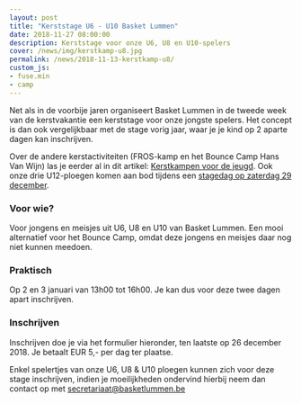 ```yaml
---
layout: post
title: "Kerststage U6 - U10 Basket Lummen"
date: 2018-11-27 08:00:00
description: Kerststage voor onze U6, U8 en U10-spelers
cover: /news/img/kerstkamp-u8.jpg
permalink: /news/2018-11-13-kerstkamp-u8/
custom_js:
- fuse.min
- camp
---
```


Net als in de voorbije jaren organiseert Basket Lummen in de tweede week van de kerstvakantie een kerststage voor onze jongste spelers. Het concept is dan ook vergelijkbaar met de stage vorig jaar, waar je je kind op 2 aparte dagen kan inschrijven.

Over de andere kerstactiviteiten (FROS-kamp en het Bounce Camp Hans Van Wijn) las je eerder al in dit artikel: [Kerstkampen voor de jeugd](/news/2018-10-19-kerstkampen/). Ook onze drie U12-ploegen komen aan bod tijdens een [stagedag op zaterdag 29 december](/news/2018-11-13-kerstkamp-u12/).

### Voor wie?

Voor jongens en meisjes uit U6, U8 en U10 van Basket Lummen. Een mooi alternatief voor het Bounce Camp, omdat deze jongens en meisjes daar nog niet kunnen meedoen. 

### Praktisch

Op 2 en 3 januari van 13h00 tot 16h00. Je kan dus voor deze twee dagen apart inschrijven. 

### Inschrijven

Inschrijven doe je via het formulier hieronder, ten laatste op 26 december 2018. Je betaalt EUR 5,- per dag ter plaatse.

Enkel spelertjes van onze U6, U8 & U10 ploegen kunnen zich voor deze stage inschrijven, indien je moeilijkheden ondervind hierbij neem dan contact op met [secretariaat@basketlummen.be](mailto://secretariaat@basketlummen.be)

<div data-campid="14e258ee-86e0-482e-98b7-9fc14e5d631b" data-title="Schrijf je in" data-buttontext="Inschrijven" data-nexttext="Nog een spelertje inschrijven" data-required="email" data-optional="telephone"></div>